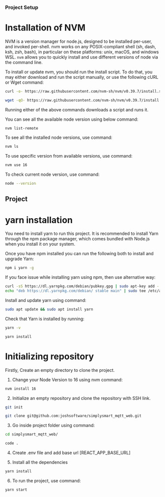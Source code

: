 ### Project Setup

# Installation of NVM

NVM is a version manager for node.js, designed to be installed per-user, and invoked per-shell. nvm works on any POSIX-compliant shell (sh, dash, ksh, zsh, bash), in particular on these platforms: unix, macOS, and windows WSL.
`nvm` allows you to quickly install and use different versions of node via the command line.

To install or update nvm, you should run the install script. To do that, you may either download and run the script manually, or use the following cURL or Wget command:

```sh
curl -o- https://raw.githubusercontent.com/nvm-sh/nvm/v0.39.7/install.sh | bash

wget -qO- https://raw.githubusercontent.com/nvm-sh/nvm/v0.39.7/install.sh | bash
```

Running either of the above commands downloads a script and runs it.

You can see all the available node version using below command:

```sh
nvm list-remote
```

To see all the installed node versions, use command:

```sh
nvm ls
```

To use specific version from available versions, use command:

```sh
nvm use 16
```

To check current node version, use command:

```sh
node --version
```

## Project

# yarn installation

You need to install yarn to run this project.
It is recommended to install Yarn through the npm package manager, which comes bundled with Node.js when you install it on your system.

Once you have npm installed you can run the following both to install and upgrade Yarn:

```sh
npm i yarn -g
```

If you face issue while installing yarn using npm, then use alternative way:

```sh
curl -sS https://dl.yarnpkg.com/debian/pubkey.gpg | sudo apt-key add -
echo "deb https://dl.yarnpkg.com/debian/ stable main" | sudo tee /etc/apt/sources.list.d/yarn.list
```

Install and update yarn using command:

```sh
sudo apt update && sudo apt install yarn
```

Check that Yarn is installed by running:

```sh
yarn -v

yarn install
```

# Initializing repository

Firstly, Create an empty directory to clone the project.

1.  Change your Node Version to 16 using nvm command:

```sh
nvm install 16
```

2.  Initialize an empty repository and clone the repository with SSH link.

```sh
git init

git clone git@github.com:joshsoftware/simplysmart_mqtt_web.git
```

3.  Go inside project folder using command:

```sh
cd simplysmart_mqtt_web/

code .
```

4.  Create .env file and add base url [REACT_APP_BASE_URL]

5.  Install all the dependencies

```sh
yarn install
```

6.  To run the project, use command:

```sh
yarn start
```

